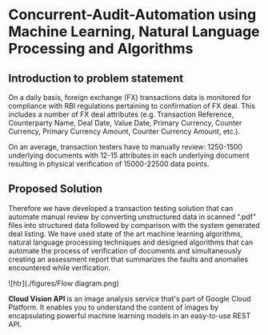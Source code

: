 # Concurrent-Audit-Automation using Machine Learning, Natural Language Processing and Algorithms
## Introduction to problem statement

On a daily basis, foreign exchange (FX) transactions data is monitored for compliance with RBI regulations pertaining to confirmation of FX deal. This includes a number of FX deal attributes (e.g. Transaction Reference,  Counterparty Name, Deal Date, Value Date, Primary Currency, Counter Currency, Primary Currency Amount, Counter Currency Amount, etc.). 

On an average, transaction testers have to manually review:
1250-1500 underlying documents with 12-15 attributes in each underlying document resulting in physical verification of 15000-22500 data points.

## Proposed Solution
Therefore we have developed a transaction testing solution that can automate manual review by converting unstructured data in scanned “.pdf” files into structured data followed by comparison with the system generated deal listing.
We have used state of the art machine learning algorithms, natural language processing techniques and designed algorithms that can automate the process of verification of documents and simultaneously creating an assessment report that summarizes the faults and anomalies encountered while verification.

![htr](./figures/Flow diagram.png)




<b>Cloud Vision API </b> is an image analysis service that's part of Google Cloud Platform. It enables you to understand the content of images by encapsulating powerful machine learning models in an easy-to-use REST API. 
